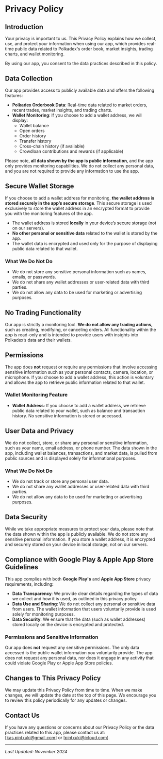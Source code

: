 # Privacy Policy

## Introduction

Your privacy is important to us. This Privacy Policy explains how we collect, use, and protect your information when using our app, which provides real-time public data related to Polkadex's order book, market insights, trading charts, and wallet monitoring.

By using our app, you consent to the data practices described in this policy.

## Data Collection

Our app provides access to publicly available data and offers the following features:

- **Polkadex Orderbook Data**: Real-time data related to market orders, recent trades, market insights, and trading charts.
- **Wallet Monitoring**: If you choose to add a wallet address, we will display:
  - Wallet balance
  - Open orders
  - Order history
  - Transfer history
  - Cross-chain history (if available)
  - Crowdloan contributions and rewards (if applicable)

Please note, **all data shown by the app is public information**, and the app only provides monitoring capabilities. We do not collect any personal data, and you are not required to provide any information to use the app.

## Secure Wallet Storage

If you choose to add a wallet address for monitoring, **the wallet address is stored securely in the app’s secure storage**. This secure storage is used exclusively to store the wallet address in an encrypted format to provide you with the monitoring features of the app.

- The wallet address is stored **locally** in your device’s secure storage (not on our servers).
- **No other personal or sensitive data** related to the wallet is stored by the app.
- The wallet data is encrypted and used only for the purpose of displaying public data related to that wallet.

### What We Do Not Do

- We do not store any sensitive personal information such as names, emails, or passwords.
- We do not share any wallet addresses or user-related data with third parties.
- We do not allow any data to be used for marketing or advertising purposes.

## No Trading Functionality

Our app is strictly a monitoring tool. **We do not allow any trading actions**, such as creating, modifying, or canceling orders. All functionality within the app is read-only and is intended to provide users with insights into Polkadex’s data and their wallets.

## Permissions

The app does **not** request or require any permissions that involve accessing sensitive information such as your personal contacts, camera, location, or microphone. If you choose to add a wallet address, this action is voluntary and allows the app to retrieve public information related to that wallet.

### Wallet Monitoring Feature

- **Wallet Address**: If you choose to add a wallet address, we retrieve public data related to your wallet, such as balance and transaction history. No sensitive information is stored or accessed.

## User Data and Privacy

We do not collect, store, or share any personal or sensitive information, such as your name, email address, or phone number. The data shown in the app, including wallet balances, transactions, and market data, is pulled from public sources and is displayed solely for informational purposes.

### What We Do Not Do

- We do not track or store any personal user data.
- We do not share any wallet addresses or user-related data with third parties.
- We do not allow any data to be used for marketing or advertising purposes.

## Data Security

While we take appropriate measures to protect your data, please note that the data shown within the app is publicly available. We do not store any sensitive personal information. If you store a wallet address, it is encrypted and securely stored on your device in local storage, not on our servers.

## Compliance with Google Play & Apple App Store Guidelines

This app complies with both **Google Play's** and **Apple App Store** privacy requirements, including:

- **Data Transparency**: We provide clear details regarding the types of data we collect and how it is used, as outlined in this privacy policy.
- **Data Use and Sharing**: We do not collect any personal or sensitive data from users. The wallet information that users voluntarily provide is used solely for monitoring purposes.
- **Data Security**: We ensure that the data (such as wallet addresses) stored locally on the device is encrypted and protected.

### Permissions and Sensitive Information

Our app does **not** request any sensitive permissions. The only data accessed is the public wallet information you voluntarily provide. The app does not request any personal data, nor does it engage in any activity that could violate Google Play or Apple App Store policies.

## Changes to This Privacy Policy

We may update this Privacy Policy from time to time. When we make changes, we will update the date at the top of this page. We encourage you to review this policy periodically for any updates or changes.

## Contact Us

If you have any questions or concerns about our Privacy Policy or the data practices related to this app, please contact us at: [kas.pintxuki@gmail.com] or [pintxuki@icloud.com].

---

_Last Updated: November 2024_
